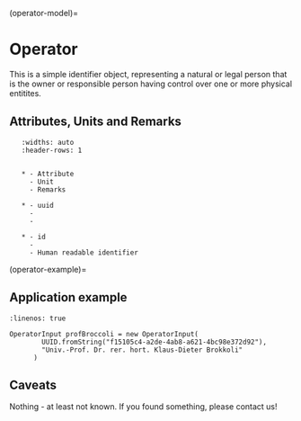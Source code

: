(operator-model)=

# Operator

This is a simple identifier object, representing a natural or legal person that is the owner or responsible person
having control over one or more physical entitites.

## Attributes, Units and Remarks

```{list-table}
   :widths: auto
   :header-rows: 1


   * - Attribute
     - Unit
     - Remarks

   * - uuid
     -
     -

   * - id
     -
     - Human readable identifier

```

(operator-example)=

## Application example

```{code-block} java
:linenos: true

OperatorInput profBroccoli = new OperatorInput(
        UUID.fromString("f15105c4-a2de-4ab8-a621-4bc98e372d92"),
        "Univ.-Prof. Dr. rer. hort. Klaus-Dieter Brokkoli"
      )
```

## Caveats

Nothing - at least not known.
If you found something, please contact us!
